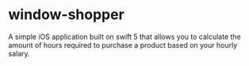 # window-shopper
A simple iOS application built on swift 5 that allows you to calculate the amount of hours required to purchase a product based on your hourly salary.
